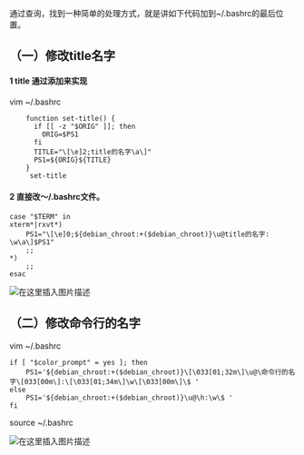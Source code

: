 ﻿  通过查询，找到一种简单的处理方式，就是讲如下代码加到~/.bashrc的最后位置。
 ## （一）修改title名字 
#### 1 title 通过添加来实现
vim ~/.bashrc
```
    function set-title() {
      if [[ -z "$ORIG" ]]; then
        ORIG=$PS1
      fi
      TITLE="\[\e]2;title的名字\a\]"
      PS1=${ORIG}${TITLE}
    }
     set-title
```
#### 2 直接改～/.bashrc文件。

```
case "$TERM" in
xterm*|rxvt*)
    PS1="\[\e]0;${debian_chroot:+($debian_chroot)}\u@title的名字: \w\a\]$PS1"
    ;;
*)
    ;;
esac

```

![在这里插入图片描述](https://img-blog.csdnimg.cn/20190107130758502.png?x-oss-process=image/watermark,type_ZmFuZ3poZW5naGVpdGk,shadow_10,text_aHR0cHM6Ly9ibG9nLmNzZG4ubmV0L3dlaXhpbl80MTA4ODg5MQ==,size_16,color_FFFFFF,t_70)
## （二）修改命令行的名字
vim  ~/.bashrc
```
if [ "$color_prompt" = yes ]; then
    PS1='${debian_chroot:+($debian_chroot)}\[\033[01;32m\]\u@\命令行的名字\[033[00m\]:\[\033[01;34m\]\w\[\033[00m\]\$ '
else
    PS1='${debian_chroot:+($debian_chroot)}\u@\h:\w\$ '
fi

```
source ~/.bashrc

![在这里插入图片描述](https://img-blog.csdnimg.cn/20190107142647128.png?x-oss-process=image/watermark,type_ZmFuZ3poZW5naGVpdGk,shadow_10,text_aHR0cHM6Ly9ibG9nLmNzZG4ubmV0L3dlaXhpbl80MTA4ODg5MQ==,size_16,color_FFFFFF,t_70)
